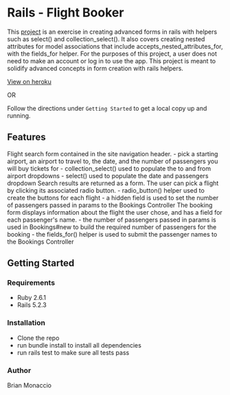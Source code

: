 # Rails - Flight Booker

This [project](https://www.theodinproject.com/lessons/building-advanced-forms) is an exercise in creating advanced forms in rails with helpers such as select() and collection_select(). It also covers creating nested attributes for model associations that include accepts_nested_attributes_for, with the fields_for helper. For the purposes of this project, a user does not need to make an account or log in to use the app. This project is meant to solidify advanced concepts in form creation with rails helpers.

[View on heroku](https://learnsometing-flight-booker.herokuapp.com/)

OR

Follow the directions under `Getting Started` to get a local copy up and running.

## Features

Flight search form contained in the site navigation header.
    - pick a starting airport, an airport to travel to, the date, and the number of passengers you will buy tickets for
    - collection_select() used to populate the to and from airport dropdowns
    - select() used to populate the date and passengers dropdown
Search results are returned as a form. The user can pick a flight by clicking its associated radio button.
    - radio_button() helper used to create the buttons for each flight
    - a hidden field is used to set the number of passengers passed in params to the Bookings Controller
The booking form displays information about the flight the user chose, and has a field for each passenger's name.
    - the number of passengers passed in params is used in Bookings#new to build the required number of passengers for the booking
    - the fields_for() helper is used to submit the passenger names to the Bookings Controller

## Getting Started

### Requirements

- Ruby 2.6.1
- Rails 5.2.3

### Installation

- Clone the repo
- run bundle install to install all dependencies
- run rails test to make sure all tests pass

### Author

Brian Monaccio
